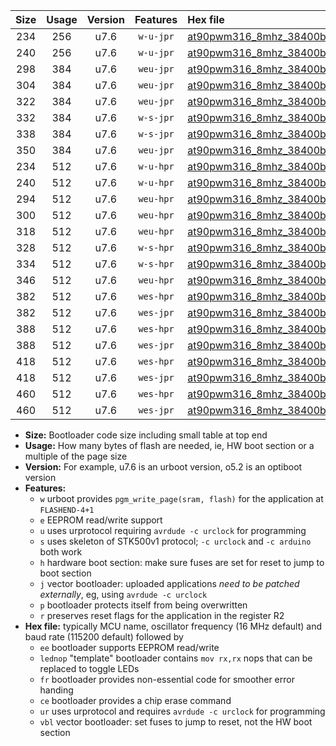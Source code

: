 |Size|Usage|Version|Features|Hex file|
|:-:|:-:|:-:|:-:|:--|
|234|256|u7.6|`w-u-jpr`|[at90pwm316_8mhz_38400bps_ur_vbl.hex](https://raw.githubusercontent.com/stefanrueger/urboot/main/bootloaders/at90pwm316/fcpu_8mhz/38400_bps/at90pwm316_8mhz_38400bps_ur_vbl.hex)|
|240|256|u7.6|`w-u-jpr`|[at90pwm316_8mhz_38400bps_lednop_ur_vbl.hex](https://raw.githubusercontent.com/stefanrueger/urboot/main/bootloaders/at90pwm316/fcpu_8mhz/38400_bps/at90pwm316_8mhz_38400bps_lednop_ur_vbl.hex)|
|298|384|u7.6|`weu-jpr`|[at90pwm316_8mhz_38400bps_ee_ur_vbl.hex](https://raw.githubusercontent.com/stefanrueger/urboot/main/bootloaders/at90pwm316/fcpu_8mhz/38400_bps/at90pwm316_8mhz_38400bps_ee_ur_vbl.hex)|
|304|384|u7.6|`weu-jpr`|[at90pwm316_8mhz_38400bps_ee_lednop_ur_vbl.hex](https://raw.githubusercontent.com/stefanrueger/urboot/main/bootloaders/at90pwm316/fcpu_8mhz/38400_bps/at90pwm316_8mhz_38400bps_ee_lednop_ur_vbl.hex)|
|322|384|u7.6|`weu-jpr`|[at90pwm316_8mhz_38400bps_ee_lednop_fr_ur_vbl.hex](https://raw.githubusercontent.com/stefanrueger/urboot/main/bootloaders/at90pwm316/fcpu_8mhz/38400_bps/at90pwm316_8mhz_38400bps_ee_lednop_fr_ur_vbl.hex)|
|332|384|u7.6|`w-s-jpr`|[at90pwm316_8mhz_38400bps_vbl.hex](https://raw.githubusercontent.com/stefanrueger/urboot/main/bootloaders/at90pwm316/fcpu_8mhz/38400_bps/at90pwm316_8mhz_38400bps_vbl.hex)|
|338|384|u7.6|`w-s-jpr`|[at90pwm316_8mhz_38400bps_lednop_vbl.hex](https://raw.githubusercontent.com/stefanrueger/urboot/main/bootloaders/at90pwm316/fcpu_8mhz/38400_bps/at90pwm316_8mhz_38400bps_lednop_vbl.hex)|
|350|384|u7.6|`weu-jpr`|[at90pwm316_8mhz_38400bps_ee_lednop_fr_ce_ur_vbl.hex](https://raw.githubusercontent.com/stefanrueger/urboot/main/bootloaders/at90pwm316/fcpu_8mhz/38400_bps/at90pwm316_8mhz_38400bps_ee_lednop_fr_ce_ur_vbl.hex)|
|234|512|u7.6|`w-u-hpr`|[at90pwm316_8mhz_38400bps_ur.hex](https://raw.githubusercontent.com/stefanrueger/urboot/main/bootloaders/at90pwm316/fcpu_8mhz/38400_bps/at90pwm316_8mhz_38400bps_ur.hex)|
|240|512|u7.6|`w-u-hpr`|[at90pwm316_8mhz_38400bps_lednop_ur.hex](https://raw.githubusercontent.com/stefanrueger/urboot/main/bootloaders/at90pwm316/fcpu_8mhz/38400_bps/at90pwm316_8mhz_38400bps_lednop_ur.hex)|
|294|512|u7.6|`weu-hpr`|[at90pwm316_8mhz_38400bps_ee_ur.hex](https://raw.githubusercontent.com/stefanrueger/urboot/main/bootloaders/at90pwm316/fcpu_8mhz/38400_bps/at90pwm316_8mhz_38400bps_ee_ur.hex)|
|300|512|u7.6|`weu-hpr`|[at90pwm316_8mhz_38400bps_ee_lednop_ur.hex](https://raw.githubusercontent.com/stefanrueger/urboot/main/bootloaders/at90pwm316/fcpu_8mhz/38400_bps/at90pwm316_8mhz_38400bps_ee_lednop_ur.hex)|
|318|512|u7.6|`weu-hpr`|[at90pwm316_8mhz_38400bps_ee_lednop_fr_ur.hex](https://raw.githubusercontent.com/stefanrueger/urboot/main/bootloaders/at90pwm316/fcpu_8mhz/38400_bps/at90pwm316_8mhz_38400bps_ee_lednop_fr_ur.hex)|
|328|512|u7.6|`w-s-hpr`|[at90pwm316_8mhz_38400bps.hex](https://raw.githubusercontent.com/stefanrueger/urboot/main/bootloaders/at90pwm316/fcpu_8mhz/38400_bps/at90pwm316_8mhz_38400bps.hex)|
|334|512|u7.6|`w-s-hpr`|[at90pwm316_8mhz_38400bps_lednop.hex](https://raw.githubusercontent.com/stefanrueger/urboot/main/bootloaders/at90pwm316/fcpu_8mhz/38400_bps/at90pwm316_8mhz_38400bps_lednop.hex)|
|346|512|u7.6|`weu-hpr`|[at90pwm316_8mhz_38400bps_ee_lednop_fr_ce_ur.hex](https://raw.githubusercontent.com/stefanrueger/urboot/main/bootloaders/at90pwm316/fcpu_8mhz/38400_bps/at90pwm316_8mhz_38400bps_ee_lednop_fr_ce_ur.hex)|
|382|512|u7.6|`wes-hpr`|[at90pwm316_8mhz_38400bps_ee.hex](https://raw.githubusercontent.com/stefanrueger/urboot/main/bootloaders/at90pwm316/fcpu_8mhz/38400_bps/at90pwm316_8mhz_38400bps_ee.hex)|
|382|512|u7.6|`wes-jpr`|[at90pwm316_8mhz_38400bps_ee_vbl.hex](https://raw.githubusercontent.com/stefanrueger/urboot/main/bootloaders/at90pwm316/fcpu_8mhz/38400_bps/at90pwm316_8mhz_38400bps_ee_vbl.hex)|
|388|512|u7.6|`wes-hpr`|[at90pwm316_8mhz_38400bps_ee_lednop.hex](https://raw.githubusercontent.com/stefanrueger/urboot/main/bootloaders/at90pwm316/fcpu_8mhz/38400_bps/at90pwm316_8mhz_38400bps_ee_lednop.hex)|
|388|512|u7.6|`wes-jpr`|[at90pwm316_8mhz_38400bps_ee_lednop_vbl.hex](https://raw.githubusercontent.com/stefanrueger/urboot/main/bootloaders/at90pwm316/fcpu_8mhz/38400_bps/at90pwm316_8mhz_38400bps_ee_lednop_vbl.hex)|
|418|512|u7.6|`wes-hpr`|[at90pwm316_8mhz_38400bps_ee_lednop_fr.hex](https://raw.githubusercontent.com/stefanrueger/urboot/main/bootloaders/at90pwm316/fcpu_8mhz/38400_bps/at90pwm316_8mhz_38400bps_ee_lednop_fr.hex)|
|418|512|u7.6|`wes-jpr`|[at90pwm316_8mhz_38400bps_ee_lednop_fr_vbl.hex](https://raw.githubusercontent.com/stefanrueger/urboot/main/bootloaders/at90pwm316/fcpu_8mhz/38400_bps/at90pwm316_8mhz_38400bps_ee_lednop_fr_vbl.hex)|
|460|512|u7.6|`wes-hpr`|[at90pwm316_8mhz_38400bps_ee_lednop_fr_ce.hex](https://raw.githubusercontent.com/stefanrueger/urboot/main/bootloaders/at90pwm316/fcpu_8mhz/38400_bps/at90pwm316_8mhz_38400bps_ee_lednop_fr_ce.hex)|
|460|512|u7.6|`wes-jpr`|[at90pwm316_8mhz_38400bps_ee_lednop_fr_ce_vbl.hex](https://raw.githubusercontent.com/stefanrueger/urboot/main/bootloaders/at90pwm316/fcpu_8mhz/38400_bps/at90pwm316_8mhz_38400bps_ee_lednop_fr_ce_vbl.hex)|

- **Size:** Bootloader code size including small table at top end
- **Usage:** How many bytes of flash are needed, ie, HW boot section or a multiple of the page size
- **Version:** For example, u7.6 is an urboot version, o5.2 is an optiboot version
- **Features:**
  + `w` urboot provides `pgm_write_page(sram, flash)` for the application at `FLASHEND-4+1`
  + `e` EEPROM read/write support
  + `u` uses urprotocol requiring `avrdude -c urclock` for programming
  + `s` uses skeleton of STK500v1 protocol; `-c urclock` and `-c arduino` both work
  + `h` hardware boot section: make sure fuses are set for reset to jump to boot section
  + `j` vector bootloader: uploaded applications *need to be patched externally*, eg, using `avrdude -c urclock`
  + `p` bootloader protects itself from being overwritten
  + `r` preserves reset flags for the application in the register R2
- **Hex file:** typically MCU name, oscillator frequency (16 MHz default) and baud rate (115200 default) followed by
  + `ee` bootloader supports EEPROM read/write
  + `lednop` "template" bootloader contains `mov rx,rx` nops that can be replaced to toggle LEDs
  + `fr` bootloader provides non-essential code for smoother error handing
  + `ce` bootloader provides a chip erase command
  + `ur` uses urprotocol and requires `avrdude -c urclock` for programming
  + `vbl` vector bootloader: set fuses to jump to reset, not the HW boot section
